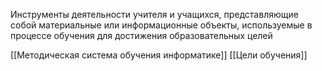 Инструменты деятельности учителя и учащихся, представляющие собой материальные или информационные объекты, используемые в процессе обучения для достижения образовательных целей

[[Методическая система обучения информатике]]
[[Цели обучения]]